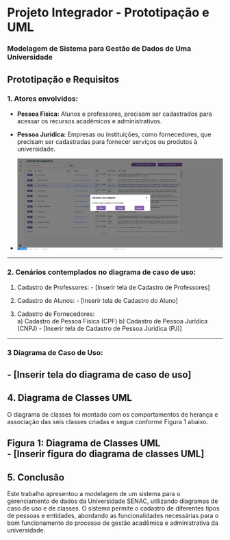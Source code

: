 # Projeto Integrador - Prototipação e UML
### Modelagem de Sistema para Gestão de Dados de Uma Universidade

## Prototipação e Requisitos

### 1. Atores envolvidos:
- **Pessoa Física:** Alunos e professores, precisam ser cadastrados para acessar os recursos acadêmicos e administrativos.
- **Pessoa Jurídica:** Empresas ou instituições, como fornecedores, que precisam ser cadastradas para fornecer serviços ou produtos à universidade.

- ![Tela dos Atores envolvidos](Prototipagem/adicionar_novo.png)
---
### 2. Cenários contemplados no diagrama de caso de uso:

1.  Cadastro de Professores:
\- [Inserir tela de Cadastro de Professores]

2.  Cadastro de Alunos:
\- [Inserir tela de Cadastro do Aluno]

2. Cadastro de Fornecedores:  
a)  Cadastro de Pessoa Física (CPF)
b) Cadastro de Pessoa Jurídica (CNPJ)
\- [Inserir tela de  Cadastro de Pessoa Juridica (PJ)]
---

### 3 Diagrama de Caso de Uso:
\- [Inserir tela do diagrama de caso de uso]
---

## 4. Diagrama de Classes UML
O diagrama de classes foi montado com os comportamentos de herança e associação das seis classes criadas e segue conforme Figura 1 abaixo.

**Figura 1:** Diagrama de Classes UML  
\- [Inserir figura do diagrama de classes UML]
---

## 5. Conclusão

Este trabalho apresentou a modelagem de um sistema para o gerenciamento de dados da Universidade SENAC, utilizando diagramas de caso de uso e de classes. O sistema permite o cadastro de diferentes tipos de pessoas e entidades, abordando as funcionalidades necessárias para o bom funcionamento do processo de gestão acadêmica e administrativa da universidade.

